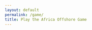 ```yaml
---
layout: default
permalink: /game/
title: Play the Africa Offshore Game
---
```


<div class="col-sm-6 col-md-12">
    <script type="text/javascript" src="//<xxxxx>.org/embed.js" data-africa-embed></script>
</div>
